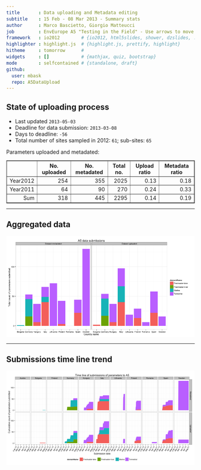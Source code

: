 ```yaml
---
title       : Data uploading and Metadata editing
subtitle    : 15 Feb - 08 Mar 2013 - Summary stats
author      : Marco Bascietto, Giorgio Matteucci
job         : EnvEurope A5 "Testing in the Field" - Use arrows to move between slides
framework   : io2012        # {io2012, html5slides, shower, dzslides, ...}
highlighter : highlight.js  # {highlight.js, prettify, highlight}
hitheme     : tomorrow      # 
widgets     : []            # {mathjax, quiz, bootstrap}
mode        : selfcontained # {standalone, draft}
github:
  user: mbask
  repo: A5DataUpload
---
```













## State of uploading process

* Last updated ``2013-05-03``
* Deadline for data submission: `2013-03-08`
* Days to deadline: ``-56``
* Total number of sites sampled in 2012: ``61``; sub-sites: ``65``

Parameters uploaded and metadated:
<!-- html table generated in R 3.0.0 by xtable 1.7-1 package -->
<!-- Fri May  3 10:14:02 2013 -->
<TABLE border=1>
<TR> <TH>  </TH> <TH> No. uploaded </TH> <TH> No. metadated </TH> <TH> Total no. </TH> <TH> Upload ratio </TH> <TH> Metadata ratio </TH>  </TR>
  <TR> <TD align="right"> Year2012 </TD> <TD align="right"> 254 </TD> <TD align="right"> 355 </TD> <TD align="right"> 2025 </TD> <TD align="right"> 0.13 </TD> <TD align="right"> 0.18 </TD> </TR>
  <TR> <TD align="right"> Year2011 </TD> <TD align="right">  64 </TD> <TD align="right">  90 </TD> <TD align="right"> 270 </TD> <TD align="right"> 0.24 </TD> <TD align="right"> 0.33 </TD> </TR>
  <TR> <TD align="right"> Sum </TD> <TD align="right"> 318 </TD> <TD align="right"> 445 </TD> <TD align="right"> 2295 </TD> <TD align="right"> 0.14 </TD> <TD align="right"> 0.19 </TD> </TR>
   </TABLE>





---

## Aggregated data

![plot of chunk aggrDataByDomain](figure/A5DAMU-1aggrDataByDomain.png) 


---

## Submissions time line trend
 

![plot of chunk timeLineChart](figure/A5DAMU-1timeLineChart.png) 







